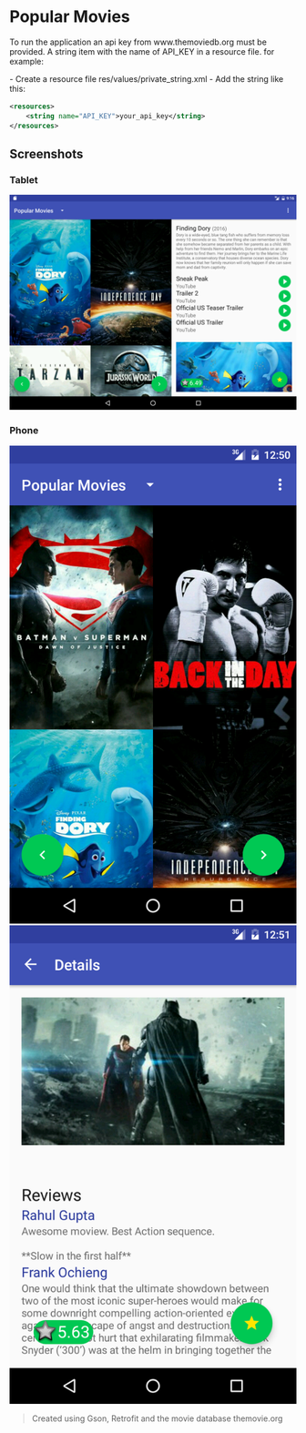 # Popular Movies

<p>To run the application an api key from www.themoviedb.org must
 be provided. A string item with the name of API_KEY in a resource file.
 for example:</p>
 - Create a resource file res/values/private_string.xml
 - Add the string like this:
 
```xml
<resources>
    <string name="API_KEY">your_api_key</string>
</resources>
```

## Screenshots

### Tablet
 ![screenshots](screenshots/1.png)

### Phone
![screenshots](screenshots/2.png)
![screenshots](screenshots/3.png)

> Created using Gson, Retrofit and the movie database themovie.org
